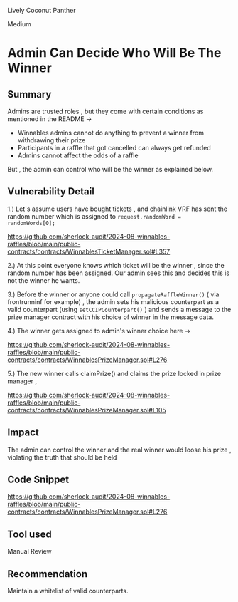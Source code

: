 Lively Coconut Panther

Medium

# Admin Can Decide Who Will Be The Winner

## Summary

Admins are trusted roles , but they come with certain conditions as mentioned in the README ->

* Winnables admins cannot do anything to prevent a winner from withdrawing their prize
* Participants in a raffle that got cancelled can always get refunded
* Admins cannot affect the odds of a raffle

But , the admin can control who will be the winner as explained below.


## Vulnerability Detail

1.) Let's assume users have bought tickets , and chainlink VRF has sent the random number which is assigned to `request.randomWord = randomWords[0];`

https://github.com/sherlock-audit/2024-08-winnables-raffles/blob/main/public-contracts/contracts/WinnablesTicketManager.sol#L357

2.) At this point everyone knows which ticket will be the winner , since the random number has been assigned. Our admin sees this and decides this is not the winner he wants.

3.) Before the winner or anyone could call `propagateRaffleWinner()` ( via frontrunninf for example) , the admin sets his malicious counterpart as a valid counterpart (using `setCCIPCounterpart()` ) and sends a message to the prize manager contract with his choice of winner in the message data.

4.) The winner gets assigned to admin's winner choice here ->

https://github.com/sherlock-audit/2024-08-winnables-raffles/blob/main/public-contracts/contracts/WinnablesPrizeManager.sol#L276

5.) The new winner calls claimPrize() and claims the prize locked in prize manager , 

https://github.com/sherlock-audit/2024-08-winnables-raffles/blob/main/public-contracts/contracts/WinnablesPrizeManager.sol#L105


## Impact

The admin can control the winner and the real winner would loose his prize , violating the truth that should be held

## Code Snippet

https://github.com/sherlock-audit/2024-08-winnables-raffles/blob/main/public-contracts/contracts/WinnablesPrizeManager.sol#L276

## Tool used

Manual Review

## Recommendation

Maintain a whitelist of valid counterparts.